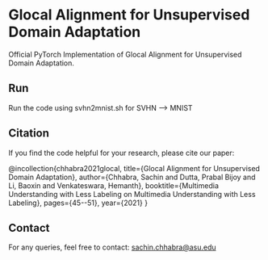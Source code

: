 # Glocal Alignment for Unsupervised Domain Adaptation
Official PyTorch Implementation of Glocal Alignment for Unsupervised Domain Adaptation.

## Run
Run the code using svhn2mnist.sh for SVHN &#10230; MNIST

## Citation
If you find the code helpful for your research, please cite our paper:

@incollection{chhabra2021glocal,
  title={Glocal Alignment for Unsupervised Domain Adaptation},
  author={Chhabra, Sachin and Dutta, Prabal Bijoy and Li, Baoxin and Venkateswara, Hemanth},
  booktitle={Multimedia Understanding with Less Labeling on Multimedia Understanding with Less Labeling},
  pages={45--51},
  year={2021}
}

## Contact
For any queries, feel free to contact: sachin.chhabra@asu.edu
